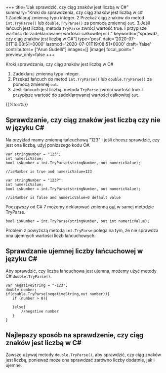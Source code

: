 +++
title="Jak sprawdzić, czy ciąg znaków jest liczbą w C#"
summary="Kroki do sprawdzenia, czy ciąg znaków jest liczbą w c# 1.Zadeklaruj zmienną typu integer. 2.Przekaż ciąg znaków do metod `int.TryParse()` lub `double.TryParse()` za pomocą zmiennej `out`. 3.Jeśli łańcuch jest liczbą, metoda `TryParse` zwróci wartość true. I przypisze wartość do zadeklarowanej wartości całkowitej `out`."
keywords=["sprawdź, czy ciąg znaków jest liczbą w C#"]
type='post'
date='2020-07-01T19:08:51+0000'
lastmod='2020-07-01T19:08:51+0000'
draft='false'
contributors= ["Arun Gudelli"]
images=[]
[image]
focal_point=''
preview_only=false
+++

Kroki sprawdzania, czy ciąg znaków jest liczbą w C#

1. Zadeklaruj zmienną typu integer.
2. Przekaż łańcuch do metod `int.TryParse()` lub `double.TryParse()` za pomocą zmiennej `out`.
3. Jeśli łańcuch jest liczbą, metoda `TryParse` zwróci wartość true. I przypisze wartość do zadeklarowanej wartości całkowitej `out`.

{{%toc%}}

## Sprawdzanie, czy ciąg znaków jest liczbą czy nie w języku C# 

Na przykład mamy zmienną łańcuchową "123" i jeśli chcesz sprawdzić, czy jest ona liczbą, użyj poniższego kodu C#.

```
var stringNumber = "123";
int numericValue;
bool isNumber = int.TryParse(stringNumber, out numericValue);

//isNumber is true and numericValue=123

var stringNumber = "123P";
int numericValue;
bool isNumber = int.TryParse(stringNumber, out numericValue);

//isNumber is false and numericValue=0 default value

```

Począwszy od C# 7 możemy deklarować zmienną [out](https://www.arungudelli.com/tutorial/c-sharp/difference-between-ref-and-out-parameters-in-c-sharp/) w samej metodzie TryParse.

```
bool isNumber = int.TryParse(stringNumber, out int numericValue);

```

Problem z powyższą metodą `int.TryParse` polega na tym, że nie sprawdza ona ujemnych wartości liczb łańcuchowych.

## Sprawdzanie ujemnej liczby łańcuchowej w języku C# 

Aby sprawdzić, czy liczba łańcuchowa jest ujemna, możemy użyć metody C# `double.TryParse()`.

```
var negativeString = "-123";
double number;
if(double.TryParse(negativeString,out number)){
   if (number > 0){

   }else{
       //negative number 
   }   
}
```

## Najlepszy sposób na sprawdzenie, czy ciąg znaków jest liczbą w C# 

Zawsze używaj metody `double.TryParse()`, aby sprawdzić, czy ciąg znaków jest liczbą, ponieważ może ona sprawdzać zarówno liczby dodatnie, jak i ujemne.